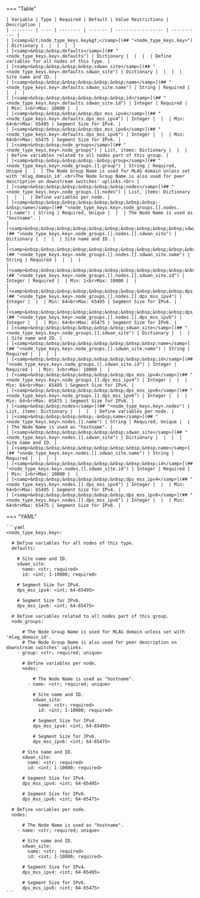 <!--
  ~ Copyright (c) 2023 Arista Networks, Inc.
  ~ Use of this source code is governed by the Apache License 2.0
  ~ that can be found in the LICENSE file.
  -->
=== "Table"

    | Variable | Type | Required | Default | Value Restrictions | Description |
    | -------- | ---- | -------- | ------- | ------------------ | ----------- |
    | [<samp>&lt;node_type_keys.key&gt;</samp>](## "<node_type_keys.key>") | Dictionary |  |  |  |  |
    | [<samp>&nbsp;&nbsp;defaults</samp>](## "<node_type_keys.key>.defaults") | Dictionary |  |  |  | Define variables for all nodes of this type. |
    | [<samp>&nbsp;&nbsp;&nbsp;&nbsp;sdwan_site</samp>](## "<node_type_keys.key>.defaults.sdwan_site") | Dictionary |  |  |  | Site name and ID. |
    | [<samp>&nbsp;&nbsp;&nbsp;&nbsp;&nbsp;&nbsp;name</samp>](## "<node_type_keys.key>.defaults.sdwan_site.name") | String | Required |  |  |  |
    | [<samp>&nbsp;&nbsp;&nbsp;&nbsp;&nbsp;&nbsp;id</samp>](## "<node_type_keys.key>.defaults.sdwan_site.id") | Integer | Required |  | Min: 1<br>Max: 10000 |  |
    | [<samp>&nbsp;&nbsp;&nbsp;&nbsp;dps_mss_ipv4</samp>](## "<node_type_keys.key>.defaults.dps_mss_ipv4") | Integer |  |  | Min: 64<br>Max: 65495 | Segment Size for IPv4. |
    | [<samp>&nbsp;&nbsp;&nbsp;&nbsp;dps_mss_ipv6</samp>](## "<node_type_keys.key>.defaults.dps_mss_ipv6") | Integer |  |  | Min: 64<br>Max: 65475 | Segment Size for IPv6. |
    | [<samp>&nbsp;&nbsp;node_groups</samp>](## "<node_type_keys.key>.node_groups") | List, items: Dictionary |  |  |  | Define variables related to all nodes part of this group. |
    | [<samp>&nbsp;&nbsp;&nbsp;&nbsp;-&nbsp;group</samp>](## "<node_type_keys.key>.node_groups.[].group") | String | Required, Unique |  |  | The Node Group Name is used for MLAG domain unless set with 'mlag_domain_id'.<br>The Node Group Name is also used for peer description on downstream switches' uplinks.<br> |
    | [<samp>&nbsp;&nbsp;&nbsp;&nbsp;&nbsp;&nbsp;nodes</samp>](## "<node_type_keys.key>.node_groups.[].nodes") | List, items: Dictionary |  |  |  | Define variables per node. |
    | [<samp>&nbsp;&nbsp;&nbsp;&nbsp;&nbsp;&nbsp;&nbsp;&nbsp;-&nbsp;name</samp>](## "<node_type_keys.key>.node_groups.[].nodes.[].name") | String | Required, Unique |  |  | The Node Name is used as "hostname". |
    | [<samp>&nbsp;&nbsp;&nbsp;&nbsp;&nbsp;&nbsp;&nbsp;&nbsp;&nbsp;&nbsp;sdwan_site</samp>](## "<node_type_keys.key>.node_groups.[].nodes.[].sdwan_site") | Dictionary |  |  |  | Site name and ID. |
    | [<samp>&nbsp;&nbsp;&nbsp;&nbsp;&nbsp;&nbsp;&nbsp;&nbsp;&nbsp;&nbsp;&nbsp;&nbsp;name</samp>](## "<node_type_keys.key>.node_groups.[].nodes.[].sdwan_site.name") | String | Required |  |  |  |
    | [<samp>&nbsp;&nbsp;&nbsp;&nbsp;&nbsp;&nbsp;&nbsp;&nbsp;&nbsp;&nbsp;&nbsp;&nbsp;id</samp>](## "<node_type_keys.key>.node_groups.[].nodes.[].sdwan_site.id") | Integer | Required |  | Min: 1<br>Max: 10000 |  |
    | [<samp>&nbsp;&nbsp;&nbsp;&nbsp;&nbsp;&nbsp;&nbsp;&nbsp;&nbsp;&nbsp;dps_mss_ipv4</samp>](## "<node_type_keys.key>.node_groups.[].nodes.[].dps_mss_ipv4") | Integer |  |  | Min: 64<br>Max: 65495 | Segment Size for IPv4. |
    | [<samp>&nbsp;&nbsp;&nbsp;&nbsp;&nbsp;&nbsp;&nbsp;&nbsp;&nbsp;&nbsp;dps_mss_ipv6</samp>](## "<node_type_keys.key>.node_groups.[].nodes.[].dps_mss_ipv6") | Integer |  |  | Min: 64<br>Max: 65475 | Segment Size for IPv6. |
    | [<samp>&nbsp;&nbsp;&nbsp;&nbsp;&nbsp;&nbsp;sdwan_site</samp>](## "<node_type_keys.key>.node_groups.[].sdwan_site") | Dictionary |  |  |  | Site name and ID. |
    | [<samp>&nbsp;&nbsp;&nbsp;&nbsp;&nbsp;&nbsp;&nbsp;&nbsp;name</samp>](## "<node_type_keys.key>.node_groups.[].sdwan_site.name") | String | Required |  |  |  |
    | [<samp>&nbsp;&nbsp;&nbsp;&nbsp;&nbsp;&nbsp;&nbsp;&nbsp;id</samp>](## "<node_type_keys.key>.node_groups.[].sdwan_site.id") | Integer | Required |  | Min: 1<br>Max: 10000 |  |
    | [<samp>&nbsp;&nbsp;&nbsp;&nbsp;&nbsp;&nbsp;dps_mss_ipv4</samp>](## "<node_type_keys.key>.node_groups.[].dps_mss_ipv4") | Integer |  |  | Min: 64<br>Max: 65495 | Segment Size for IPv4. |
    | [<samp>&nbsp;&nbsp;&nbsp;&nbsp;&nbsp;&nbsp;dps_mss_ipv6</samp>](## "<node_type_keys.key>.node_groups.[].dps_mss_ipv6") | Integer |  |  | Min: 64<br>Max: 65475 | Segment Size for IPv6. |
    | [<samp>&nbsp;&nbsp;nodes</samp>](## "<node_type_keys.key>.nodes") | List, items: Dictionary |  |  |  | Define variables per node. |
    | [<samp>&nbsp;&nbsp;&nbsp;&nbsp;-&nbsp;name</samp>](## "<node_type_keys.key>.nodes.[].name") | String | Required, Unique |  |  | The Node Name is used as "hostname". |
    | [<samp>&nbsp;&nbsp;&nbsp;&nbsp;&nbsp;&nbsp;sdwan_site</samp>](## "<node_type_keys.key>.nodes.[].sdwan_site") | Dictionary |  |  |  | Site name and ID. |
    | [<samp>&nbsp;&nbsp;&nbsp;&nbsp;&nbsp;&nbsp;&nbsp;&nbsp;name</samp>](## "<node_type_keys.key>.nodes.[].sdwan_site.name") | String | Required |  |  |  |
    | [<samp>&nbsp;&nbsp;&nbsp;&nbsp;&nbsp;&nbsp;&nbsp;&nbsp;id</samp>](## "<node_type_keys.key>.nodes.[].sdwan_site.id") | Integer | Required |  | Min: 1<br>Max: 10000 |  |
    | [<samp>&nbsp;&nbsp;&nbsp;&nbsp;&nbsp;&nbsp;dps_mss_ipv4</samp>](## "<node_type_keys.key>.nodes.[].dps_mss_ipv4") | Integer |  |  | Min: 64<br>Max: 65495 | Segment Size for IPv4. |
    | [<samp>&nbsp;&nbsp;&nbsp;&nbsp;&nbsp;&nbsp;dps_mss_ipv6</samp>](## "<node_type_keys.key>.nodes.[].dps_mss_ipv6") | Integer |  |  | Min: 64<br>Max: 65475 | Segment Size for IPv6. |

=== "YAML"

    ```yaml
    <node_type_keys.key>:

      # Define variables for all nodes of this type.
      defaults:

        # Site name and ID.
        sdwan_site:
          name: <str; required>
          id: <int; 1-10000; required>

        # Segment Size for IPv4.
        dps_mss_ipv4: <int; 64-65495>

        # Segment Size for IPv6.
        dps_mss_ipv6: <int; 64-65475>

      # Define variables related to all nodes part of this group.
      node_groups:

          # The Node Group Name is used for MLAG domain unless set with 'mlag_domain_id'.
          # The Node Group Name is also used for peer description on downstream switches' uplinks.
        - group: <str; required; unique>

          # Define variables per node.
          nodes:

              # The Node Name is used as "hostname".
            - name: <str; required; unique>

              # Site name and ID.
              sdwan_site:
                name: <str; required>
                id: <int; 1-10000; required>

              # Segment Size for IPv4.
              dps_mss_ipv4: <int; 64-65495>

              # Segment Size for IPv6.
              dps_mss_ipv6: <int; 64-65475>

          # Site name and ID.
          sdwan_site:
            name: <str; required>
            id: <int; 1-10000; required>

          # Segment Size for IPv4.
          dps_mss_ipv4: <int; 64-65495>

          # Segment Size for IPv6.
          dps_mss_ipv6: <int; 64-65475>

      # Define variables per node.
      nodes:

          # The Node Name is used as "hostname".
        - name: <str; required; unique>

          # Site name and ID.
          sdwan_site:
            name: <str; required>
            id: <int; 1-10000; required>

          # Segment Size for IPv4.
          dps_mss_ipv4: <int; 64-65495>

          # Segment Size for IPv6.
          dps_mss_ipv6: <int; 64-65475>
    ```
